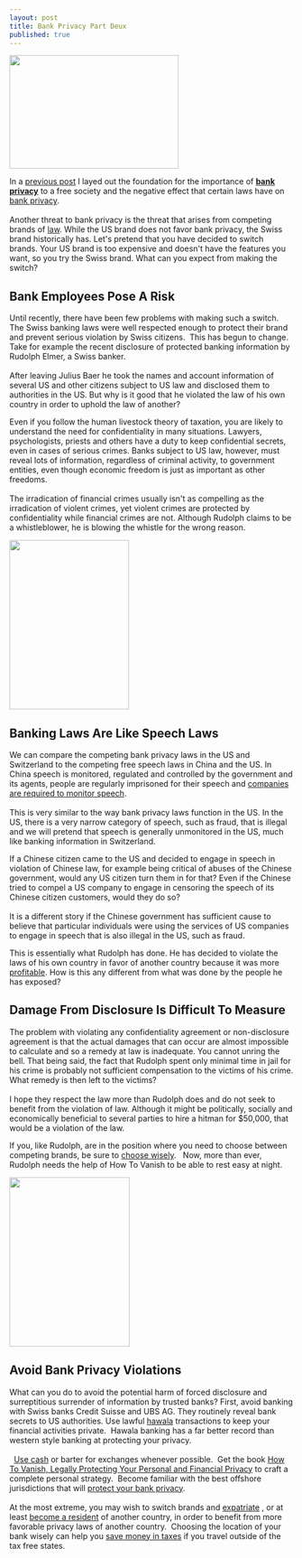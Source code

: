 ```yaml
---
layout: post
title: Bank Privacy Part Deux
published: true
---
```

<p><a href="http://www.howtovanish.com/wp-content/uploads/2010/02/Vault.jpg"><img class="aligncenter size-medium wp-image-826" title="Bank Vault" src="{{ site.baseurl }}/images/Vault-300x201.jpg" alt="" width="300" height="201" /></a></p>
<p>In a <a title="Bank Privacy" href="http://www.howtovanish.com/2010/01/bank-privacy-a-fundamental-right/" target="_blank">previous post</a> I layed out the foundation for the importance of <a title="Bank Privacy" href="http://www.howtovanish.com/2009/11/war-on-bank-privacy-the-us-extends-its-influence/" target="_blank"><strong>bank privacy</strong></a> to a free society and the negative effect that certain laws have on <a title="Bank Privacy" href="http://www.howtovanish.com/2010/02/bank-privacy-part-deux/" target="_blank">bank privacy</a>.  <br /><br />Another threat to bank privacy is the threat that arises from competing brands of <a title="legal advice" href="http://www.billroundsjd.com" target="_blank">law</a>.  While the US brand does not favor bank privacy, the Swiss brand historically has.  Let's pretend that you have decided to switch brands.  Your US brand is too expensive and doesn't have the features you want, so you try the Swiss brand.  What can you expect from making the switch?</p>
<h2><strong>Bank Employees Pose A Risk</strong></h2>
<p>Until recently, there have been few problems with making such a switch. The Swiss banking laws were well respected enough to protect their brand and prevent serious violation by Swiss citizens.  This has begun to change.  Take for example the recent disclosure of protected banking information by Rudolph Elmer, a Swiss banker. <br /><br /> After leaving Julius Baer he took the names and account information of several US and other citizens subject to US law and disclosed them to authorities in the US.  But why is it good that he violated the law of his own country in order to uphold the law of another?</p>
<p>Even if you follow the human livestock theory of taxation, you are likely to understand the need for confidentiality in many situations.  Lawyers, psychologists, priests and others have a duty to keep confidential secrets, even in cases of serious crimes.  Banks subject to US law, however, must reveal lots of information, regardless of criminal activity, to government entities, even though economic freedom is just as important as other freedoms.  <br /><br /> The irradication of financial crimes usually isn't as compelling as the irradication of violent crimes, yet violent crimes are protected by confidentiality while financial crimes are not.   Although Rudolph claims to be a whistleblower, he is blowing the whistle for the wrong reason.</p>
<p><a href="http://www.howtovanish.com/wp-content/uploads/2010/02/tim-donaghy.jpg"><img class="aligncenter size-medium wp-image-815" title="tim-donaghy" src="{{ site.baseurl }}/images/tim-donaghy-212x300.jpg" alt="" width="212" height="300" /></a></p>
<h2><strong>Banking Laws Are Like Speech Laws</strong></h2>
<p>We can compare the competing bank privacy laws in the US and Switzerland to the competing free speech laws in China and the US. In China speech is monitored, regulated and controlled by the government and its agents, people are regularly imprisoned for their speech and <a title="Free Speech" href="http://www.wired.com/epicenter/2010/01/google-china-engagement/" target="_blank">companies are required to monitor speech</a>.  <br /><br />This is very similar to the way bank privacy laws function in the US. In the US, there is a very narrow category of speech, such as fraud, that is illegal and we will pretend that speech is generally unmonitored in the US, much like banking information in Switzerland.</p>
<p>If a Chinese citizen came to the US and decided to engage in speech in violation of Chinese law, for example being critical of abuses of the Chinese government, would any US citizen turn them in for that?  Even if the Chinese tried to compel a US company to engage in censoring the speech of its Chinese citizen customers, would they do so?<br /><br /> It is a different story if the Chinese government has sufficient cause to believe that particular individuals were using the services of US companies to engage in speech that is also illegal in the US, such as fraud.</p>
<p>This is essentially what Rudolph has done.  He has decided to violate the laws of his own country in favor of another country because it was more <a title="Tax Collection Hero" href="http://www.nytimes.com/2010/01/19/business/19whistle.html" target="_blank">profitable</a>.  How is this any different from what was done by the people he has exposed?</p>
<h2><strong>Damage From Disclosure Is Difficult To Measure</strong></h2>
<p>The problem with violating any confidentiality agreement or non-disclosure agreement is that the actual damages that can occur are almost impossible to calculate and so a remedy at law is inadequate.  You cannot unring the bell.  That being said, the fact that Rudolph spent only minimal time in jail for his crime is probably not sufficient compensation to the victims of his crime.  What remedy is then left to the victims?  <br /><br />I hope they respect the law more than Rudolph does and do not seek to benefit from the violation of law.  Although it might be politically, socially and economically beneficial to several parties to hire a hitman for $50,000, that would be a violation of the law.</p>
<p>If you, like Rudolph, are in the position where you need to choose between competing brands, be sure to <a title="Indiana Jones" href="http://www.howtovanish.com/Indiana%20Jones" target="_blank">choose wisely</a>.    Now, more than ever, Rudolph needs the help of How To Vanish to be able to rest easy at night.</p>
<p><a href="http://www.howtovanish.com/wp-content/uploads/2010/02/Choice-Woman.jpg"><img class="aligncenter size-medium wp-image-816" title="Choice Woman" src="{{ site.baseurl }}/images/Choice-Woman-213x300.jpg" alt="" width="213" height="300" /></a></p>
<h2><strong>Avoid Bank Privacy Violations</strong></h2>
<p>What can you do to avoid the potential harm of forced disclosure and surreptitious surrender of information by trusted banks?  First, avoid banking with Swiss banks Credit Suisse and UBS AG.  They routinely reveal bank secrets to US authorities.  Use lawful <a title="Hawala" href="http://www.howtovanish.com/2009/09/modern-hawala/" target="_blank">hawala</a> transactions to keep your financial activities private.  Hawala banking has a far better record than western style banking at protecting your privacy.<br /><br />  <a title="Use Cash" href="http://www.howtovanish.com/2009/10/the-sweet-sound-of-cash/" target="_blank">Use cash</a> or barter for exchanges whenever possible.  Get the book <a href="http://www.howtovanish.com/HTVBook">How To Vanish, Legally Protecting Your Personal and Financial Privacy</a> to craft a complete personal strategy.  Become familiar with the best offshore jurisdictions that will <a title="Protect Bank Privacy" href="http://www.howtovanish.com/products/bank-privacy-report/" target="_blank">protect your bank privacy</a>.  <br /><br />At the most extreme, you may wish to switch brands and <a title="Expatriate" href="http://www.howtovanish.com/2009/11/the-expatriate-how-americans-can-renounce-citizenship/" target="_blank">expatriate</a> , or at least <a href="http://www.howtovanish.com/Uruguay">become a resident</a> of another country, in order to benefit from more favorable privacy laws of another country.  Choosing the location of your bank wisely can help you <a href="http://www.howtovanish.com/taxdomicile">save money in taxes</a> if you travel outside of the tax free states.</p>
